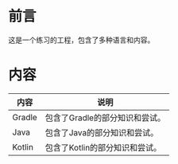 # 前言

这是一个练习的工程，包含了多种语言和内容。

# 内容

| 内容 | 说明 |
| ---- | ---- |
| Gradle | 包含了Gradle的部分知识和尝试。 |
| Java | 包含了Java的部分知识和尝试。 |
| Kotlin | 包含了Kotlin的部分知识和尝试。 |